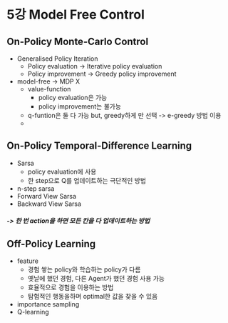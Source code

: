 # 5강 Model Free Control
## On-Policy Monte-Carlo Control
- Generalised Policy Iteration
  - Policy evaluation -> Iterative policy evaluation
  - Policy improvement -> Greedy policy improvement
- model-free -> MDP X
  - value-function
    - policy evaluation은 가능
    - policy improvement는 불가능
  - q-funtion은 둘 다 가능 but, greedy하게 만 선택 -> e-greedy 방법 이용
  - 
## On-Policy Temporal-Difference Learning
- Sarsa
  - policy evaluation에 사용
  - 한 step으로 Q를 업데이트하는 극단적인 방법
- n-step sarsa
- Forward View Sarsa
- Backward View Sarsa
##### -> 한 번 action을 하면 모든 칸을 다 업데이트하는 방법

## Off-Policy Learning
- feature
  - 경험 쌓는 policy와 학습하는 policy가 다름
  - 옛날에 했던 경험, 다른 Agent가 했던 경험 사용 가능
  - 효율적으로 경험을 이용하는 방법
  - 탐험적인 행동을하며 optimal한 값을 찾을 수 있음
- importance sampling
- Q-learning


